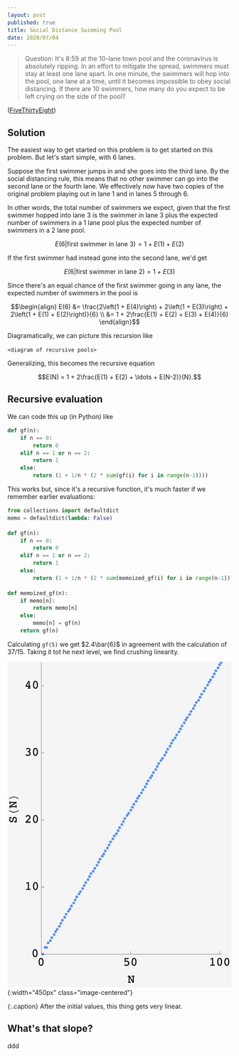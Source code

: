 ```yaml
---
layout: post
published: true
title: Social Distance Swimming Pool
date: 2020/07/04
---
```


>Question: It's 8:59 at the 10-lane town pool and the coronavirus is absolutely ripping. In an effort to mitigate the spread, swimmers must stay at least one lane apart. In one minute, the swimmers will hop into the pool, one lane at a time, until it becomes impossible to obey social distancing. If there are 10 swimmers, how many do you expect to be left crying on the side of the pool?

<!--more-->

([FiveThirtyEight](URL))

## Solution

The easiest way to get started on this problem is to get started on this problem. But let's start simple, with $6$ lanes.

Suppose the first swimmer jumps in and she goes into the third lane. By the social distancing rule, this means that no other swimmer can go into the second lane or the fourth lane. We effectively now have two copies of the original problem playing out in lane $1$ and in lanes $5$ through $6$.

In other words, the total number of swimmers we expect, given that the first swimmer hopped into lane $3$ is the swimmer in lane $3$ plus the expected number of swimmers in a $1$ lane pool plus the expected number of swimmers in a $2$ lane pool.

$$E(6 | \text{first swimmer in lane 3}) = 1 + E(1) + E(2)$$

If the first swimmer had instead gone into the second lane, we'd get 

$$E(6 | \text{first swimmer in lane 2}) = 1 + E(3)$$

Since there's an equal chance of the first swimmer going in any lane, the expected number of swimmers in the pool is

$$\begin{align}
E(6) &= \frac{2\left(1 + E(4)\right) + 2\left(1 + E(3)\right) + 2\left(1 + E(1) + E(2)\right)}{6} \\
     &= 1 + 2\frac{E(1) + E(2) + E(3) + E(4)}{6}
\end{align}$$

Diagramatically, we can picture this recursion like

`<diagram of recursive pools>`

Generalizing, this becomes the recursive equation

$$E(N) = 1 + 2\frac{E(1) + E(2) + \ldots + E(N-2)}{N}.$$

## Recursive evaluation

We can code this up (in Python) like

```python
def gf(n):
    if n == 0:
        return 0
    elif n == 1 or n == 2:
        return 1
    else:
        return (1 + 1/n * (2 * sum(gf(i) for i in range(n-1))))
```

This works but, since it's a recursive function, it's much faster if we remember earlier evaluations:

```python
from collections import defaultdict
memo = defaultdict(lambda: False)

def gf(n):
    if n == 0:
        return 0
    elif n == 1 or n == 2:
        return 1
    else:
        return (1 + 1/n * (2 * sum(memoized_gf(i) for i in range(n-1))))
        
def memoized_gf(n):
    if memo[n]:
        return memo[n]
    else:
        memo[n] = gf(n)
    return gf(n)
```

Calculating `gf(5)` we get $2.4\bar{6}$ in agreement with the calculation of $37/15$. Taking it tot he next level, we find crushing linearity.

![](/img/2020-07-03-social-distancing-pool.png){:width="450px" class="image-centered"}

{:.caption}
After the initial values, this thing gets very linear.

## What's that slope?

ddd

<br>
